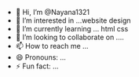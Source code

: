 - 👋 Hi, I’m @Nayana1321
- 👀 I’m interested in ...website design
- 🌱 I’m currently learning ... html css
- 💞️ I’m looking to collaborate on ....   
- 📫 How to reach me ...
- 😄 Pronouns: ...
- ⚡ Fun fact: ...

<!---
Nayana1321/Nayana1321 is a ✨ special ✨ repository because its `README.md` (this file) appears on your GitHub profile.
You can click the Preview link to take a look at your changes.
--->
